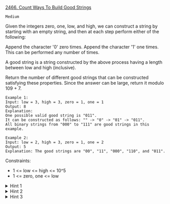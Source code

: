 [2466. Count Ways To Build Good Strings](https://leetcode.com/problems/count-ways-to-build-good-strings/)

`Medium`

Given the integers zero, one, low, and high, we can construct a string by starting with an empty string, and then at each step perform either of the following:

Append the character '0' zero times.
Append the character '1' one times.
This can be performed any number of times.

A good string is a string constructed by the above process having a length between low and high (inclusive).

Return the number of different good strings that can be constructed satisfying these properties. Since the answer can be large, return it modulo 109 + 7.

```
Example 1:
Input: low = 3, high = 3, zero = 1, one = 1
Output: 8
Explanation: 
One possible valid good string is "011". 
It can be constructed as follows: "" -> "0" -> "01" -> "011". 
All binary strings from "000" to "111" are good strings in this example.

Example 2:
Input: low = 2, high = 3, zero = 1, one = 2
Output: 5
Explanation: The good strings are "00", "11", "000", "110", and "011".
```

Constraints:

- 1 <= low <= high <= 10^5
- 1 <= zero, one <= low

<details>
<summary>Hint 1</summary>

Calculate the number of good strings with length less or equal to some constant x.
</details>

<details>
<summary>Hint 2</summary>

Apply dynamic programming using the group size of consecutive zeros and ones.
</details>

<details>
<summary>Hint 3</summary>

it's basically a `coin change` problem
</details>